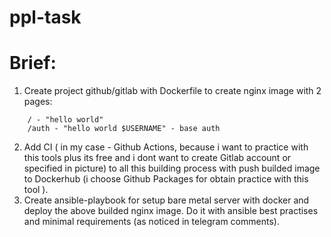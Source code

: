 # ppl-task
# Brief:
1. Create project github/gitlab with Dockerfile to create nginx image with 2 pages:
```
    / - "hello world"
    /auth - "hello world $USERNAME" - base auth
```
2. Add CI ( in my case - Github Actions, because i want to practice with this tools plus its free and i dont want to create Gitlab account or specified in picture) to all this building process with push builded image to Dockerhub (i choose Github Packages for obtain practice with this tool ).
3. Create ansible-playbook for setup bare metal server with docker and deploy the above builded nginx image.
Do it with ansible best practises and minimal requirements (as noticed in telegram comments).